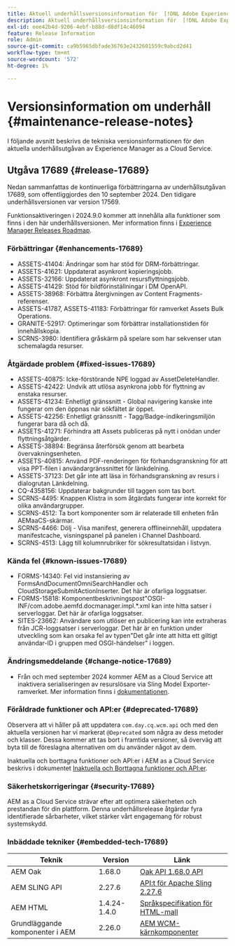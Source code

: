 ```yaml
---
title: Aktuell underhållsversionsinformation för  [!DNL Adobe Experience Manager] as a Cloud Service.
description: Aktuell underhållsversionsinformation för  [!DNL Adobe Experience Manager] as a Cloud Service.
exl-id: eee42b4d-9206-4ebf-b88d-d8df14c46094
feature: Release Information
role: Admin
source-git-commit: ca9b5965dbfade36763e2432601559c9abcd2d41
workflow-type: tm+mt
source-wordcount: '572'
ht-degree: 1%

---
```



# Versionsinformation om underhåll {#maintenance-release-notes}

I följande avsnitt beskrivs de tekniska versionsinformationen för den aktuella underhållsutgåvan av Experience Manager as a Cloud Service.

## Utgåva 17689 {#release-17689}

Nedan sammanfattas de kontinuerliga förbättringarna av underhållsutgåvan 17689, som offentliggjordes den 10 september 2024. Den tidigare underhållsversionen var version 17569.

Funktionsaktiveringen i 2024.9.0 kommer att innehålla alla funktioner som finns i den här underhållsversionen. Mer information finns i [Experience Manager Releases Roadmap](https://experienceleague.adobe.com/en/docs/experience-manager-release-information/aem-release-updates/update-releases-roadmap).

### Förbättringar {#enhancements-17689}

* ASSETS-41404: Ändringar som har stöd för DRM-förbättringar.
* ASSETS-41621: Uppdaterat asynkront kopieringsjobb.
* ASSETS-32166: Uppdaterat asynkront resursflyttningsjobb.
* ASSETS-41429: Stöd för bildförinställningar i DM OpenAPI.
* ASSETS-38968: Förbättra återgivningen av Content Fragments-referenser.
* ASSETS-41787, ASSETS-41183: Förbättringar för ramverket Assets Bulk Operations.
* GRANITE-52917: Optimeringar som förbättrar installationstiden för innehållskopia.
* SCRNS-3980: Identifiera gråskärm på spelare som har sekvenser utan schemalagda resurser.

### Åtgärdade problem {#fixed-issues-17689}

* ASSETS-40875: Icke-förstörande NPE loggad av AssetDeleteHandler.
* ASSETS-42422: Undvik att utlösa asynkrona jobb för flyttning av enstaka resurser.
* ASSETS-41234: Enhetligt gränssnitt - Global navigering kanske inte fungerar om den öppnas när sökfältet är öppet.
* ASSETS-42256: Enhetligt gränssnitt - Tagg/Badge-indikeringsmiljön fungerar bara då och då.
* ASSETS-41271: Förhindra att Assets publiceras på nytt i onödan under flyttningsåtgärder.
* ASSETS-38894: Begränsa återförsök genom att bearbeta övervakningsenheten.
* ASSETS-40815: Använd PDF-renderingen för förhandsgranskning för att visa PPT-filen i användargränssnittet för länkdelning.
* ASSETS-37123: Det går inte att läsa in förhandsgranskning av resurs i dialogrutan Länkdelning.
* CQ-4358156: Uppdaterar bakgrunder till taggen som tas bort.
* SCRNS-4495: Knappen Klistra in som åtgärdats fungerar inte korrekt för olika användargrupper.
* SCRNS-4512: Ta bort komponenter som är relaterade till enheten från AEMaaCS-skärmar.
* SCRNS-4466: Dölj - Visa manifest, generera offlineinnehåll, uppdatera manifestcache, visningspanel på panelen i Channel Dashboard.
* SCRNS-4513: Lägg till kolumnrubriker för sökresultatsidan i listvyn.

### Kända fel {#known-issues-17689}

* FORMS-14340: Fel vid instansiering av FormsAndDocumentOmniSearchHandler och CloudStorageSubmitActionInserter. Det här är ofarliga loggsatser.
* FORMS-15818: Komponentbeskrivningspost&quot;OSGI-INF/com.adobe.aemfd.docmanager.impl.*.xml kan inte hitta satser i serverloggar. Det här är ofarliga loggsatser.
* SITES-23662: Användare som utlöser en publicering kan inte extraheras från JCR-loggsatser i serverloggar. Det här är en funktion under utveckling som kan orsaka fel av typen&quot;Det går inte att hitta ett giltigt användar-ID i gruppen med OSGI-händelser&quot; i loggen.

### Ändringsmeddelande {#change-notice-17689}

* Från och med september 2024 kommer AEM as a Cloud Service att inaktivera serialiseringen av resurslösare via Sling Model Exporter-ramverket. Mer information finns i [dokumentationen](/help/implementing/developing/hybrid/disallow-the-serialization-of-resourceresolvers-via-sling-model-exporter.md).

### Föråldrade funktioner och API:er {#deprecated-17689}

Observera att vi håller på att uppdatera `com.day.cq.wcm.api` och med den aktuella versionen har vi markerat `@Deprecated` som några av dess metoder och klasser. Dessa kommer att tas bort i framtida versioner, så överväg att byta till de föreslagna alternativen om du använder något av dem.

Inaktuella och borttagna funktioner och API:er i AEM as a Cloud Service beskrivs i dokumentet [Inaktuella och Borttagna funktioner och API:er](/help/release-notes/deprecated-removed-features.md).

### Säkerhetskorrigeringar {#security-17689}

AEM as a Cloud Service strävar efter att optimera säkerheten och prestandan för din plattform. Denna underhållsrelease åtgärdar fyra identifierade sårbarheter, vilket stärker vårt engagemang för robust systemskydd.

### Inbäddade tekniker {#embedded-tech-17689}

| Teknik | Version | Länk |
|---|---|---|
| AEM Oak | 1.68.0 | [Oak API 1.68.0 API](https://www.javadoc.io/doc/org.apache.jackrabbit/oak-api/1.68.0/index.html) |
| AEM SLING API | 2.27.6 | [API:t för Apache Sling 2.27.6 ](https://www.javadoc.io/doc/org.apache.sling/org.apache.sling.api/latest/index.html) |
| AEM HTML | 1.4.24-1.4.0 | [Språkspecifikation för HTML-mall](https://github.com/adobe/htl-spec) |
| Grundläggande komponenter i AEM | 2.26.0 | [AEM WCM-kärnkomponenter](https://github.com/adobe/aem-core-wcm-components) |
